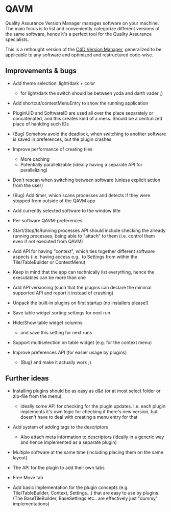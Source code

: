 # QAVM

Quality Assurance Version Manager manages software on your machine. The main focus is to list and conveniently categorize different versions of the same software, hence it's a perfect tool for the Quality Assurance specialists.

This is a rethought version of the [C4D Version Manager](https://github.com/wi1k1n/cinema4d_version_manager), generalized to be applicable to any software and optimized and restructured code-wise.

## Improvements & bugs

* Add theme selection: light/dark + color
	* for light/dark the switch should be between yoda and darth vader ;)

* Add shortcut/contextMenuEntry to show the running application

* PluginUID and SoftwareID are used all over the place separately or concatenated, and this creates kind of a mess. Should be a centralized place of hanlding such IDs

* (Bug) Somehow avoid the deadlock, when switching to another software is saved in preferences, but the plugin crashes

* Improve performance of creating tiles
	* More caching
	* Potentially parallelizable (ideally having a separate API for parallelizing)

* Don't rescan when switching between software (unless explicit action from the user)

* (Bug) Add timer, which scans processes and detects if they were stopped from outside of the QAVM app

* Add currently selected software to the window title

* Per-software QAVM-preferences

* Start/Stop/IsRunning processes API should include checking the already running processes, being able to "attach" to them (i.e. control them even if not executed from QAVM)

* Add API for having "context", which ties together different software aspects (i.e. having access e.g.. to Settings from within the Tile/TableBuilder or ContextMenu)

* Keep in mind that the app can technically list everything, hence the executables can be more than one

* Add API versioning (such that the plugins can declare the minimal supported API and report it instead of crashing)

* Unpack the built-in plugins on first startup (no installers please!)

* Save table widget sorting settings for next run

* Hide/Show table widget columns
	* and save this setting for next runs

* Support multiselection on table widget (e.g. for the context menu)

* Improve preferences API (for easier usage by plugins)
	* (Bug) and make it actually work ;)

## Further ideas

* Installing plugins should be as easy as d&d (or at most select folder or zip-file from the menu).
	* Ideally some API for checking for the plugin updates. I.e. each plugin implements it's own logic for checking if there's new version, but doesn't have to deal with creating a menu entry for that

* Add system of adding tags to the descriptors
	* Also attach meta information to descriptors (ideally in a generic way and hence implemented as a separate plugin)

* Multiple software at the same time (including placing them on the same layout)

* The API for the plugin to add their own tabs

* Free Move tab

* Add basic implementation for the plugin concepts (e.g. Tile/TableBuilder, Context, Settings...) that are easy to use by plugins. (The BaseTileBuilder, BaseSettings etc.. are effectively just "dummy" implementations)